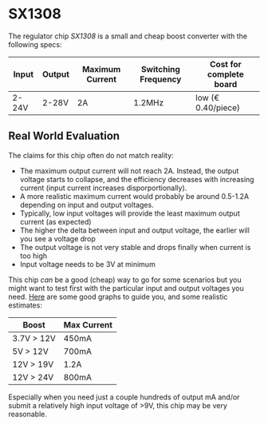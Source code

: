 # SX1308

The regulator chip *SX1308* is a small and cheap boost converter with the following specs:

| Input | Output | Maximum Current | Switching Frequency | Cost for complete board |
| --- | --- | --- | --- | --- |
| 2-24V | 2-28V | 2A | 1.2MHz | low (€ 0.40/piece) |

## Real World Evaluation

The claims for this chip often do not match reality:

* The maximum output current will not reach 2A. Instead, the output voltage starts to collapse, and the efficiency decreases with increasing current (input current increases disporportionally). 
* A more realistic maximum current would probably be around 0.5-1.2A depending on input and output voltages. 
* Typically, low input voltages will provide the least maximum output current (as expected)
* The higher the delta between input and output voltage, the earlier will you see a voltage drop
* The output voltage is not very stable and drops finally when current is too high
* Input voltage needs to be 3V at minimum


This chip *can* be a good (cheap) way to go for some scenarios but you might want to test first with the particular input and output voltages you need. [Here](https://www.matts-electronics.com/wp-content/uploads/2018/06/SX1308.pdf) are some good graphs to guide you, and some realistic estimates:

| Boost | Max Current |
| --- | --- |
| 3.7V > 12V | 450mA |
5V > 12V | 700mA |
12V > 19V | 1.2A |
12V > 24V | 800mA |

Especially when you need just a couple hundreds of output mA and/or submit a relatively high input voltage of >9V, this chip may be very reasonable.


